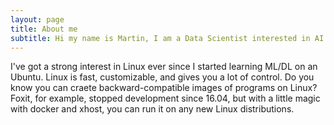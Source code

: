 ```yaml
---
layout: page
title: About me
subtitle: Hi my name is Martin, I am a Data Scientist interested in AI / Computers. Please don't hesitate to contact me if my content interests you. Here's my email: [ng572572@gmail.com](mailto:ng572572@gmail.com).
---
```


I've got a strong interest in Linux ever since I started learning ML/DL on an Ubuntu. Linux is fast, customizable, and gives you a lot of control. Do you know you can craete backward-compatible images of programs on Linux? Foxit, for example, stopped development since 16.04, but with a little magic with docker and xhost, you can run it on any new Linux distributions.
